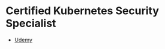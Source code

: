 # Certified Kubernetes Security Specialist

- [Udemy](https://www.udemy.com/course/certified-kubernetes-security-specialist/)